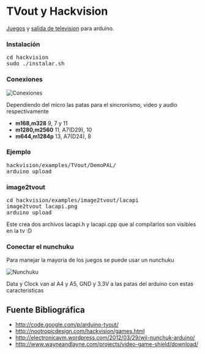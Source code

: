 # TVout y Hackvision

[Juegos](http://nootropicdesign.com/hackvision/games.html) y [salida de television](http://code.google.com/p/arduino-tvout/) para arduino.

### Instalación
<pre>
cd hackvision
sudo ./instalar.sh
</pre>

### Conexiones

![Conexiones](http://farm5.static.flickr.com/4087/5225072558_5f5f760037.jpg)

Dependiendo del micro las patas para el sincronismo, video y audio respectivamente

* **m168,m328** 9, 7 y 11
* **m1280,m2560** 11, A7(D29), 10
* **m644,m1284p** 13, A7(D24), 8

### Ejemplo

<pre>
hackvision/examples/TVout/DemoPAL/
arduino upload
</pre>

### image2tvout

<pre>
cd hackvision/examples/image2tvout/lacapi
image2tvout lacapi.png
arduino upload
</pre>

Este crea dos archivos lacapi.h y lacapi.cpp que al compilarlos son visibles en la tv :D

### Conectar el nunchuku

Para manejar la mayoria de los juegos se puede usar un nunchuku

![Nunchuku](http://electronicavm.files.wordpress.com/2012/03/nunchuck_plug1.jpg?w=400)

Data y Clock van al A4 y A5, GND y 3.3V a las patas del arduino con estas caracteristicas

## Fuente Bibliográfica

- http://code.google.com/p/arduino-tvout/
- http://nootropicdesign.com/hackvision/games.html
- http://electronicavm.wordpress.com/2012/03/29/wii-nunchuk-arduino/
- http://www.wayneandlayne.com/projects/video-game-shield/download/
